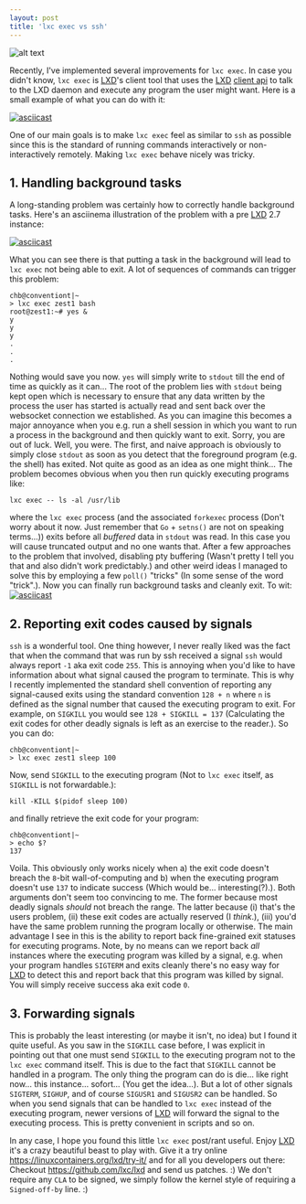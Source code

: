 ```yaml
---
layout: post
title: 'lxc exec vs ssh'
---
```


![alt text](https://linuxcontainers.org/static/img/containers.png)

Recently, I've implemented several improvements for `lxc exec`. In case you
didn't know, `lxc exec` is [LXD](https://github.com/lxc/lxd)'s client tool that
uses the [LXD](https://github.com/lxc/lxd) [client api](https://godoc.org/github.com/lxc/lxd/client)
to talk to the LXD daemon and execute any program the user might want. Here is
a small example of what you can do with it:

[![asciicast](https://asciinema.org/a/100035.png)](https://asciinema.org/a/100035?autoplay=1)

One of our main goals is to make `lxc exec` feel as similar to `ssh` as
possible since this is the standard of running commands interactively or
non-interactively remotely. Making `lxc exec` behave nicely was tricky.

## 1. Handling background tasks
A long-standing problem was certainly how to correctly handle background tasks.
Here's an asciinema illustration of the problem with a pre
[LXD](https://github.com/lxc/lxd) 2.7 instance:

[![asciicast](https://asciinema.org/a/100040.png)](https://asciinema.org/a/100040?autoplay=1)

What you can see there is that putting a task in the background will lead to
`lxc exec` not being able to exit. A lot of sequences of commands can trigger
this problem:

```
chb@conventiont|~
> lxc exec zest1 bash
root@zest1:~# yes &
y
y
y
.
.
.
```

Nothing would save you now. `yes` will simply write to `stdout` till the end of
time as quickly as it can...
The root of the problem lies with `stdout` being kept open which is necessary
to ensure that any data written by the process the user has started is actually
read and sent back over the websocket connection we established.
As you can imagine this becomes a major annoyance when you e.g. run a shell
session in which you want to run a process in the background and then quickly
want to exit. Sorry, you are out of luck. Well, you were.
The first, and naive approach is obviously to simply close `stdout` as soon as
you detect that the foreground program (e.g. the shell) has exited. Not quite
as good as an idea as one might think... The problem becomes obvious when you
then run quickly executing programs like:

```
lxc exec -- ls -al /usr/lib
```

where the `lxc exec` process (and the associated `forkexec` process (Don't
worry about it now. Just remember that `Go` + `setns()` are not on speaking
terms...)) exits before all *buffered* data in `stdout` was read. In this case
you will cause truncated output and no one wants that. After a few approaches
to the problem that involved, disabling pty buffering (Wasn't pretty I tell you
that and also didn't work predictably.) and other weird ideas I managed to
solve this by employing a few `poll()` "tricks" (In some sense of the word
"trick".). Now you can finally run background tasks and cleanly exit. To wit:
[![asciicast](https://asciinema.org/a/100043.png)](https://asciinema.org/a/100043?autoplay=1)

## 2. Reporting exit codes caused by signals
`ssh` is a wonderful tool. One thing however, I never really liked was the fact
that when the command that was run by ssh received a signal `ssh` would always
report `-1` aka exit code `255`. This is annoying when you'd like to have
information about what signal caused the program to terminate. This is why
I recently implemented the standard shell convention of reporting any
signal-caused exits using the standard convention `128 + n` where `n` is
defined as the signal number that caused the executing program to exit. For
example, on `SIGKILL` you would see `128 + SIGKILL = 137` (Calculating the exit
codes for other deadly signals is left as an exercise to the reader.). So you
can do:

```
chb@conventiont|~
> lxc exec zest1 sleep 100
```

Now, send `SIGKILL` to the executing program (Not to `lxc exec` itself, as
`SIGKILL` is not forwardable.):

```
kill -KILL $(pidof sleep 100)
```

and finally retrieve the exit code for your program:

```
chb@conventiont|~
> echo $?
137
```

Voila. This obviously only works nicely when a) the exit code doesn't breach
the `8`-bit wall-of-computing and b) when the executing program doesn't use
`137` to indicate success (Which would be... interesting(?).). Both arguments
don't seem too convincing to me. The former because most deadly signals
*should* not breach the range. The latter because (i) that's the users problem,
(ii) these exit codes are actually reserved (I *think*.), (iii) you'd have the
same problem running the program locally or otherwise.
The main advantage I see in this is the ability to report back fine-grained
exit statuses for executing programs. Note, by no means can we report back
*all* instances where the executing program was killed by a signal, e.g. when
your program handles `SIGTERM` and exits cleanly there's no easy way for
[LXD](https://github.com/lxc/lxd) to detect this and report back that this
program was killed by signal. You will simply receive success aka exit code
`0`.

## 3. Forwarding signals
This is probably the least interesting (or maybe it isn't, no idea) but I found
it quite useful. As you saw in the `SIGKILL` case before, I was explicit in
pointing out that one must send `SIGKILL` to the executing program not to the
`lxc exec` command itself. This is due to the fact that `SIGKILL` cannot be
handled in a program. The only thing the program can do is die... like right
now... this instance... sofort... (You get the idea...). But a lot of other
signals `SIGTERM`, `SIGHUP`, and of course `SIGUSR1` and `SIGUSR2` can be
handled. So when you send signals that can be handled to `lxc exec` instead of
the executing program, newer versions of [LXD](https://github.com/lxc/lxd) will
forward the signal to the executing process. This is pretty convenient in
scripts and so on.

In any case, I hope you found this little `lxc exec` post/rant useful. Enjoy
[LXD](https://github.com/lxc/lxd) it's a crazy beautiful beast to play with.
Give it a try online https://linuxcontainers.org/lxd/try-it/ and for all you
developers out there: Checkout https://github.com/lxc/lxd and send us patches.
:) We don't require any `CLA` to be signed, we simply follow the kernel style
of requiring a `Signed-off-by` line. :)

